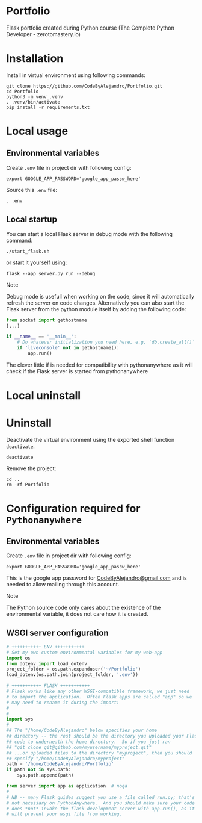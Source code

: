 # Portfolio
Flask portfolio created during Python course (The Complete Python Developer - zerotomastery.io)

# Installation
Install in virtual environment using following commands:
```shell
git clone https://github.com/CodeByAlejandro/Portfolio.git
cd Portfolio
python3 -m venv .venv
. .venv/bin/activate
pip install -r requirements.txt
```

# Local usage
## Environmental variables
Create `.env` file in project dir with following config:
```shell
export GOOGLE_APP_PASSWORD='google_app_passw_here'
```
Source this `.env` file:
```shell
. .env
```
## Local startup
You can start a local Flask server in debug mode with the following command:
```shell
./start_flask.sh
```
or start it yourself using:
```shell
flask --app server.py run --debug
```
> [!NOTE]
> Debug mode is usefull when working on the code, since it will automatically refresh the server on code changes.
Alternatively you can also start the Flask server from the python module itself by adding the following code:
```python
from socket import gethostname
[...]

if __name__ == '__main__':
    # Do whatever initialization you need here, e.g. `db.create_all()`
    if 'liveconsole' not in gethostname():
        app.run()
```
The clever little if is needed for compatibility with pythonanywhere as it will check if the Flask server is started from pythonanywhere

# Local uninstall
# Uninstall
Deactivate the virtual environment using the exported shell function `deactivate`:
```shell
deactivate
```
Remove the project:
```shell
cd ..
rm -rf Portfolio
```

# Configuration required for `Pythonanywhere`
## Environmental variables
Create `.env` file in project dir with following config:
```shell
export GOOGLE_APP_PASSWORD='google_app_passw_here'
```

This is the google app password for CodeByAlejandro@gmail.com and is needed to allow mailing through this account.

> [!NOTE]
> The Python source code only cares about the existence of the environmental variable, it does not care how it is created.

## WSGI server configuration
```python
# +++++++++++ ENV +++++++++++
# Set my own custom environmental variables for my web-app
import os
from dotenv import load_dotenv
project_folder = os.path.expanduser('~/Portfolio')
load_dotenv(os.path.join(project_folder, '.env'))

# +++++++++++ FLASK +++++++++++
# Flask works like any other WSGI-compatible framework, we just need
# to import the application.  Often Flask apps are called "app" so we
# may need to rename it during the import:
#
#
import sys
#
## The "/home/CodeByAlejandro" below specifies your home
## directory -- the rest should be the directory you uploaded your Flask
## code to underneath the home directory.  So if you just ran
## "git clone git@github.com/myusername/myproject.git"
## ...or uploaded files to the directory "myproject", then you should
## specify "/home/CodeByAlejandro/myproject"
path = '/home/CodeByAlejandro/Portfolio'
if path not in sys.path:
    sys.path.append(path)

from server import app as application  # noqa
#
# NB -- many Flask guides suggest you use a file called run.py; that's
# not necessary on PythonAnywhere.  And you should make sure your code
# does *not* invoke the flask development server with app.run(), as it
# will prevent your wsgi file from working.
```
